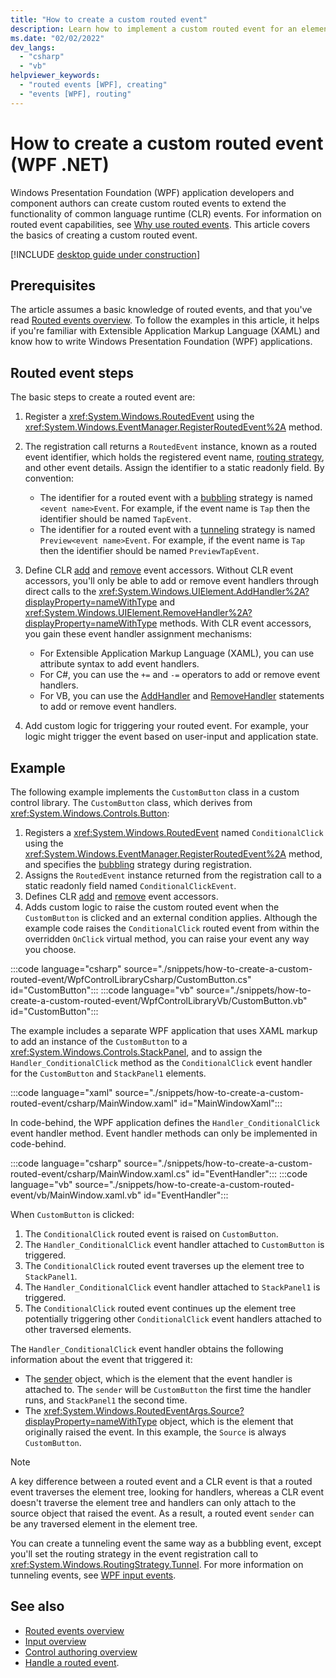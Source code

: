 ```yaml
---
title: "How to create a custom routed event"
description: Learn how to implement a custom routed event for an element in Windows Presentation Foundation (WPF).
ms.date: "02/02/2022"
dev_langs:
  - "csharp"
  - "vb"
helpviewer_keywords:
  - "routed events [WPF], creating"
  - "events [WPF], routing"
---
```

<!-- The acrolinx score was 93 on 02/02/2021-->

# How to create a custom routed event (WPF .NET)

Windows Presentation Foundation (WPF) application developers and component authors can create custom routed events to extend the functionality of common language runtime (CLR) events. For information on routed event capabilities, see [Why use routed events](/dotnet/desktop/wpf/advanced/routed-events-overview?view=netframeworkdesktop-4.8&preserve-view=true#why-use-routed-events). This article covers the basics of creating a custom routed event.

[!INCLUDE [desktop guide under construction](../../includes/desktop-guide-preview-note.md)]

## Prerequisites

The article assumes a basic knowledge of routed events, and that you've read [Routed events overview](/dotnet/desktop/wpf/advanced/routed-events-overview?view=netframeworkdesktop-4.8&preserve-view=true). To follow the examples in this article, it helps if you're familiar with Extensible Application Markup Language (XAML) and know how to write Windows Presentation Foundation (WPF) applications.

## Routed event steps

The basic steps to create a routed event are:

1. Register a <xref:System.Windows.RoutedEvent> using the <xref:System.Windows.EventManager.RegisterRoutedEvent%2A> method.

1. The registration call returns a `RoutedEvent` instance, known as a routed event identifier, which holds the registered event name, [routing strategy](/dotnet/desktop/wpf/advanced/routed-events-overview?view=netframeworkdesktop-4.8&preserve-view=true#routing-strategies), and other event details. Assign the identifier to a static readonly field. By convention:
    - The identifier for a routed event with a [bubbling](<xref:System.Windows.RoutingStrategy.Bubble>) strategy is named `<event name>Event`. For example, if the event name is `Tap` then the identifier should be named `TapEvent`.
    - The identifier for a routed event with a [tunneling](<xref:System.Windows.RoutingStrategy.Tunnel>) strategy is named `Preview<event name>Event`. For example, if the event name is `Tap` then the identifier should be named `PreviewTapEvent`.

1. Define CLR [add](<xref:System.Windows.UIElement.AddHandler%2A>) and [remove](<xref:System.Windows.UIElement.RemoveHandler%2A>) event accessors. Without CLR event accessors, you'll only be able to add or remove event handlers through direct calls to the <xref:System.Windows.UIElement.AddHandler%2A?displayProperty=nameWithType> and <xref:System.Windows.UIElement.RemoveHandler%2A?displayProperty=nameWithType> methods. With CLR event accessors, you gain these event handler assignment mechanisms:

    - For Extensible Application Markup Language (XAML), you can use attribute syntax to add event handlers.
    - For C#, you can use the `+=` and `-=` operators to add or remove event handlers.
    - For VB, you can use the [AddHandler](/dotnet/visual-basic/language-reference/statements/addhandler-statement) and [RemoveHandler](/dotnet/visual-basic/language-reference/statements/removehandler-statement) statements to add or remove event handlers.

1. Add custom logic for triggering your routed event. For example, your logic might trigger the event based on user-input and application state.

## Example

The following example implements the `CustomButton` class in a custom control library. The `CustomButton` class, which derives from <xref:System.Windows.Controls.Button>:

1. Registers a <xref:System.Windows.RoutedEvent> named `ConditionalClick` using the <xref:System.Windows.EventManager.RegisterRoutedEvent%2A> method, and specifies the [bubbling](<xref:System.Windows.RoutingStrategy.Bubble>) strategy during registration.
1. Assigns the `RoutedEvent` instance returned from the registration call to a static readonly field named `ConditionalClickEvent`.
1. Defines CLR [add](<xref:System.Windows.UIElement.AddHandler%2A>) and [remove](<xref:System.Windows.UIElement.RemoveHandler%2A>) event accessors.
1. Adds custom logic to raise the custom routed event when the `CustomButton` is clicked and an external condition applies. Although the example code raises the `ConditionalClick` routed event from within the overridden `OnClick` virtual method, you can raise your event any way you choose.

:::code language="csharp" source="./snippets/how-to-create-a-custom-routed-event/WpfControlLibraryCsharp/CustomButton.cs" id="CustomButton":::
:::code language="vb" source="./snippets/how-to-create-a-custom-routed-event/WpfControlLibraryVb/CustomButton.vb" id="CustomButton":::

The example includes a separate WPF application that uses XAML markup to add an instance of the `CustomButton` to a <xref:System.Windows.Controls.StackPanel>, and to assign the `Handler_ConditionalClick` method as the `ConditionalClick` event handler for the `CustomButton` and `StackPanel1` elements.

:::code language="xaml" source="./snippets/how-to-create-a-custom-routed-event/csharp/MainWindow.xaml" id="MainWindowXaml":::

In code-behind, the WPF application defines the `Handler_ConditionalClick` event handler method. Event handler methods can only be implemented in code-behind.

:::code language="csharp" source="./snippets/how-to-create-a-custom-routed-event/csharp/MainWindow.xaml.cs" id="EventHandler":::
:::code language="vb" source="./snippets/how-to-create-a-custom-routed-event/vb/MainWindow.xaml.vb" id="EventHandler":::

When `CustomButton` is clicked:

1. The `ConditionalClick` routed event is raised on `CustomButton`.
1. The `Handler_ConditionalClick` event handler attached to `CustomButton` is triggered.
1. The `ConditionalClick` routed event traverses up the element tree to `StackPanel1`.
1. The `Handler_ConditionalClick` event handler attached to `StackPanel1` is triggered.
1. The `ConditionalClick` routed event continues up the element tree potentially triggering other `ConditionalClick` event handlers attached to other traversed elements.

The `Handler_ConditionalClick` event handler obtains the following information about the event that triggered it:

- The [sender](xref:System.Windows.RoutedEventHandler) object, which is the element that the event handler is attached to. The `sender` will be `CustomButton` the first time the handler runs, and `StackPanel1` the second time.
- The <xref:System.Windows.RoutedEventArgs.Source?displayProperty=nameWithType> object, which is the element that originally raised the event. In this example, the `Source` is always `CustomButton`.

> [!NOTE]
> A key difference between a routed event and a CLR event is that a routed event traverses the element tree, looking for handlers, whereas a CLR event doesn't traverse the element tree and handlers can only attach to the source object that raised the event. As a result, a routed event `sender` can be any traversed element in the element tree.

You can create a tunneling event the same way as a bubbling event, except you'll set the routing strategy in the event registration call to <xref:System.Windows.RoutingStrategy.Tunnel>. For more information on tunneling events, see [WPF input events](/dotnet/desktop/wpf/advanced/routed-events-overview?view=netframeworkdesktop-4.8&preserve-view=true#wpf-input-events).

## See also

- [Routed events overview](/dotnet/desktop/wpf/advanced/routed-events-overview?view=netframeworkdesktop-4.8&preserve-view=true)
- [Input overview](/dotnet/desktop/wpf/advanced/input-overview?view=netframeworkdesktop-4.8&preserve-view=true)
- [Control authoring overview](/dotnet/desktop/wpf/controls/control-authoring-overview?view=netframeworkdesktop-4.8&preserve-view=true)
- [Handle a routed event](/dotnet/desktop/wpf/advanced/how-to-handle-a-routed-event?view=netframeworkdesktop-4.8&preserve-view=true).
